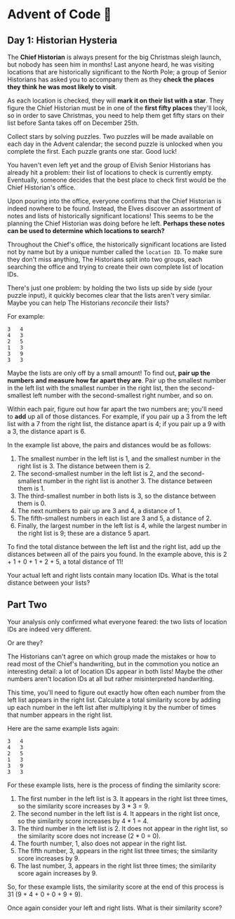 # Advent of Code :cake:

## Day 1: Historian Hysteria

The **Chief Historian** is always present for the big Christmas sleigh launch, but nobody has seen him in months! Last anyone heard, he was visiting locations that are historically significant to the North Pole; a group of Senior Historians has asked you to accompany them as they **check the places they think he was most likely to visit**.

As each location is checked, they will **mark it on their list with a star**. They figure the Chief Historian must be in one of the **first fifty places** they'll look, so in order to save Christmas, you need to help them get fifty stars on their list before Santa takes off on December 25th.

Collect stars by solving puzzles. Two puzzles will be made available on each day in the Advent calendar; the second puzzle is unlocked when you complete the first. Each puzzle grants one star. Good luck!

You haven't even left yet and the group of Elvish Senior Historians has already hit a problem: their list of locations to check is currently empty. Eventually, someone decides that the best place to check first would be the Chief Historian's office.

Upon pouring into the office, everyone confirms that the Chief Historian is indeed nowhere to be found. Instead, the Elves discover an assortment of notes and lists of historically significant locations! This seems to be the planning the Chief Historian was doing before he left. **Perhaps these notes can be used to determine which locations to search?**

Throughout the Chief's office, the historically significant locations are listed not by name but by a unique number called the `location ID`. To make sure they don't miss anything, The Historians split into two groups, each searching the office and trying to create their own complete list of location IDs.

There's just one problem: by holding the two lists up side by side (your puzzle input), it quickly becomes clear that the lists aren't very similar. Maybe you can help The Historians _reconcile_ their lists?

For example:

```
3   4
4   3
2   5
1   3
3   9
3   3
```

Maybe the lists are only off by a small amount! To find out, **pair up the numbers and measure how far apart they are**. Pair up the smallest number in the left list with the smallest number in the right list, then the second-smallest left number with the second-smallest right number, and so on.

Within each pair, figure out how far apart the two numbers are; you'll need to **add** up all of those distances. For example, if you pair up a 3 from the left list with a 7 from the right list, the distance apart is 4; if you pair up a 9 with a 3, the distance apart is 6.

In the example list above, the pairs and distances would be as follows:

1. The smallest number in the left list is 1, and the smallest number in the right list is 3. The distance between them is 2.
1. The second-smallest number in the left list is 2, and the second-smallest number in the right list is another 3. The distance between them is 1.
1.  The third-smallest number in both lists is 3, so the distance between them is 0.
1.  The next numbers to pair up are 3 and 4, a distance of 1.
1.  The fifth-smallest numbers in each list are 3 and 5, a distance of 2.
1.  Finally, the largest number in the left list is 4, while the largest number in the right list is 9; these are a distance 5 apart.

To find the total distance between the left list and the right list, add up the distances between all of the pairs you found. In the example above, this is 2 + 1 + 0 + 1 + 2 + 5, a total distance of 11!

Your actual left and right lists contain many location IDs. What is the total distance between your lists?

## Part Two

Your analysis only confirmed what everyone feared: the two lists of location IDs are indeed very different.

Or are they?

The Historians can't agree on which group made the mistakes or how to read most of the Chief's handwriting, but in the commotion you notice an interesting detail: a lot of location IDs appear in both lists! Maybe the other numbers aren't location IDs at all but rather misinterpreted handwriting.

This time, you'll need to figure out exactly how often each number from the left list appears in the right list. Calculate a total similarity score by adding up each number in the left list after multiplying it by the number of times that number appears in the right list.

Here are the same example lists again:

```
3   4
4   3
2   5
1   3
3   9
3   3
```

For these example lists, here is the process of finding the similarity score:

1.  The first number in the left list is 3. It appears in the right list three times, so the similarity score increases by 3 * 3 = 9.
1.  The second number in the left list is 4. It appears in the right list once, so the similarity score increases by 4 * 1 = 4.
1.  The third number in the left list is 2. It does not appear in the right list, so the similarity score does not increase (2 * 0 = 0).
1.  The fourth number, 1, also does not appear in the right list.
1.  The fifth number, 3, appears in the right list three times; the similarity score increases by 9.
1.  The last number, 3, appears in the right list three times; the similarity score again increases by 9.

So, for these example lists, the similarity score at the end of this process is 31 (9 + 4 + 0 + 0 + 9 + 9).

Once again consider your left and right lists. What is their similarity score?

